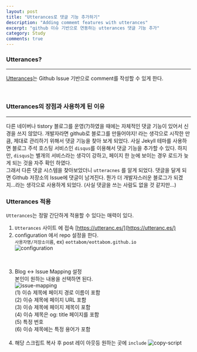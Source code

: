 ```yaml
---
layout: post
title: "Utterances로 댓글 기능 추가하기"
description: "Adding commemt features with utterances"
excerpt: "github 이슈 기반으로 연동하는 utterances 댓글 기능 추가"
category: Study
comments: true
---
```


### Utterances?
----
[Utterances](https://utteranc.es/)는 Github Issue 기반으로 comment를 작성할 수 있게 한다.

<br>

### Utterances의 장점과 사용하게 된 이유
----
다른 네이버나 tistory 블로그를 운영(?)하였을 때에는 자체적인 댓글 기능이 있어서 신경을 쓰지 않았다.
개발자라면 github로 블로그를 만들어야지! 라는 생각으로 시작한 만큼, 제대로 관리하기 위해서 댓글 기능을 찾아 보게 되었다.
사실 Jekyll 테마를 사용하면 블로그 주석 호스팅 서비스인 `disqus`를 이용해서 댓글 기능을 추가할 수 있다. 
하지만, `disqus`는 별개의 서비스라는 생각이 강하고, 페이지 한 눈에 보이는 경우 로드가 늦게 되는 것을 자주 확인 하였다. <br>
그래서 다른 댓글 시스템을 찾아보았더니 `utteracnes` 를 알게 되었다. 댓글을 달게 되면 Github 저장소의 Issue에 댓글이 남겨진다.
뭔가 더 개발자스러운 블로그가 되겠지...라는 생각으로 사용하게 되었다.
(사실 댓글을 쓰는 사람도 없을 것 같지만...)


### Utterances 적용
`Utterances`는 정말 간단하게 적용할 수 있다는 매력이 있다.
1. `Utterances` 사이트 에 접속 [https://utteranc.es/](https://utteranc.es/)
2. configuration 에서 repo 설정을 한다. <br>
`사용자명/저장소이름`, ex) `eottabom/eottabom.github.io`  <br>
![configuration]({{site.baseurl}}/img/post/utterances/configuration.png) 
<br>


3. Blog ↔️ Issue Mapping 설정 <br>
본인이 원하는 내용을 선택하면 된다. <br>
![issue-mapping]({{site.baseurl}}/img/post/utterances/issue-mapping.png) <br>
  (1) 이슈 제목에 페이지 경로 이름이 포함 <br>
  (2) 이슈 제목에 페이지 URL 포함 <br>
  (3) 이슈 제목에 페이지 제목이 포함 <br>
  (4) 이슈 제목은 og: title 페이지를 포함 <br>
  (5) 특정 번호  <br>
  (6) 이슈 제목에는 특정 용어가 포함 <br><br>
4. 해당 스크립트 복사 후 post 레이 아웃등 원하는 곳에 `include`
![copy-script]({{site.baseurl}}/img/post/utterances/copy-script.png) <br>
